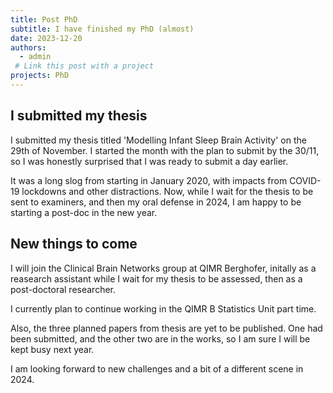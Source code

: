 ```yaml
---
title: Post PhD
subtitle: I have finished my PhD (almost)
date: 2023-12-20
authors:
  - admin
 # Link this post with a project
projects: PhD
---  
```


<!--# Summary for listings and search engines
summary: Thoughts post-PhD


# Date published
date: '2023-12-18T00:00:00Z'

# Date updated
lastmod: '2023-12-20T00:00:00Z'

# Is this an unpublished draft?
draft: true

# Show this page in the Featured widget?
featured: true

# Featured image
# Place an image named `featured.jpg/png` in this page's folder and customize its options here.
image:
  caption: 'Image credit: [**UQ**](https://rdm.uq.edu.au/thesis/dashboard)'
  focal_point: ''
  placement: 2
  preview_only: false
  -->

<!-- # tags:
#   - Academic


# categories:
#   - PhD
#--- -->

## I submitted my thesis

I submitted my thesis titled 'Modelling Infant Sleep Brain Activity' on the 29th of November. I started the month with the plan to submit by the 30/11, so I was honestly surprised that I was ready to submit a day earlier.

It was a long slog from starting in January 2020, with impacts from COVID-19 lockdowns and other distractions. Now, while I wait for the thesis to be sent to examiners, and then my oral defense in 2024, I am happy to be starting a post-doc in the new year. 

## New things to come

I will join the Clinical Brain Networks group at QIMR Berghofer, initally as a reasearch assistant while I wait for my thesis to be assessed, then as a post-doctoral researcher. 

I currently plan to continue working in the QIMR B Statistics Unit part time.

Also, the three planned papers from thesis are yet to be published. One had been submitted, and the other two are in the works, so I am sure I will be kept busy next year. 

I am looking forward to new challenges and a bit of a different scene in 2024. 